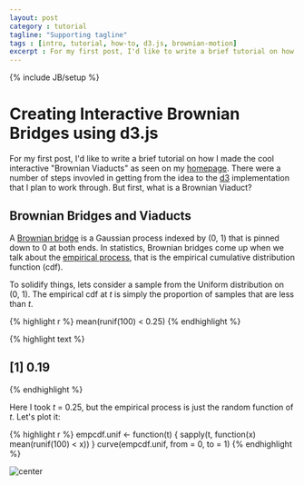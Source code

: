 ```yaml
---
layout: post
category : tutorial
tagline: "Supporting tagline"
tags : [intro, tutorial, how-to, d3.js, brownian-motion]
excerpt : For my first post, I'd like to write a brief tutorial on how I made the cool interactive "Brownian Viaducts" as seen on my <a href="http://sachsmc.github.io">homepage</a>. There were a number of steps invovled in getting from the idea to the implementation that I plan to work through. But first, what is a Brownian Viaduct?
---
```

{% include JB/setup %}



Creating Interactive Brownian Bridges using d3.js
========================================================

For my first post, I'd like to write a brief tutorial on how I made the cool interactive "Brownian Viaducts" as seen on my [homepage](http://sachsmc.github.io). There were a number of steps invovled in getting from the idea to the [d3](http://d3js.org) implementation that I plan to work through. But first, what is a Brownian Viaduct?

Brownian Bridges and Viaducts
-------------------------------------------------------
A [Brownian bridge](https://en.wikipedia.org/wiki/Brownian_bridge) is a Gaussian process indexed by (0, 1) that is pinned down to 0 at both ends. In statistics, Brownian bridges come up when we talk about the [empirical process](https://en.wikipedia.org/wiki/Empirical_process), that is the empirical cumulative distribution function (cdf). 

To solidify things, lets consider a sample from the Uniform distribution on (0, 1). The empirical cdf at _t_ is simply the proportion of samples that are less than _t_. 



{% highlight r %}
mean(runif(100) < 0.25)
{% endhighlight %}



{% highlight text %}
## [1] 0.19
{% endhighlight %}



Here I took _t_ = 0.25, but the empirical process is just the random function of _t_. Let's plot it:


{% highlight r %}
empcdf.unif <- function(t) {
    sapply(t, function(x) mean(runif(100) < x))
}
curve(empcdf.unif, from = 0, to = 1)
{% endhighlight %}

![center](https://raw.github.com/sachsmc/blog/gh-pages/_posts/assets/figures/fig-2014-1-10-interactive-brownian-3.png) 


